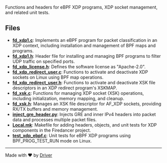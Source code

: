 <!--------------------------------------------------------------------------------->
<!-- IMPORTANT: This file is auto-generated by Driver (https://driver.ai). -------->
<!-- Manual edits may be overwritten on future commits. --------------------------->
<!--------------------------------------------------------------------------------->

Functions and headers for eBPF XDP programs, XDP socket management, and related unit tests.


## Files
- **[fd_xdp1.c](fd_xdp1.c.md)**: Implements an eBPF program for packet classification in an XDP context, including installation and management of BPF maps and programs.
- **[fd_xdp1.h](fd_xdp1.h.md)**: Header file for installing and managing BPF programs to filter UDP traffic on specified ports.
- **[fd_xdp_license.h](fd_xdp_license.h.md)**: Defines the software license as "Apache-2.0".
- **[fd_xdp_redirect_user.c](fd_xdp_redirect_user.c.md)**: Functions to activate and deactivate XDP sockets on Linux using BPF map operations.
- **[fd_xdp_redirect_user.h](fd_xdp_redirect_user.h.md)**: Functions to activate and deactivate XSK file descriptors in an XDP redirect program's XSKMAP.
- **[fd_xsk.c](fd_xsk.c.md)**: Functions for managing XDP socket (XSK) operations, including initialization, memory mapping, and cleanup.
- **[fd_xsk.h](fd_xsk.h.md)**: Manages an XSK file descriptor for AF_XDP sockets, providing RX/TX buffers and memory management.
- **[inject_gre_header.py](inject_gre_header.py.md)**: Injects GRE and inner IPv4 headers into packet data and processes multiple packet files.
- **[Local.mk](Local.mk.md)**: Makefile for adding headers, objects, and unit tests for XDP components in the Firedancer project.
- **[test_xdp_ebpf.c](test_xdp_ebpf.c.md)**: Unit tests for eBPF XDP programs using BPF_PROG_TEST_RUN mode on Linux.

---
Made with ❤️ by [Driver](https://www.driver.ai/)